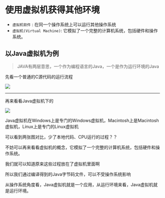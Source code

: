 # 使用虚拟机获得其他环境

* `虚拟机软件` : 在同一个操作系统上可以运行其他操作系统
* `虚拟机(Virtual Machine)`:  它模拟了一个完整的计算机系统，包括硬件和操作系统。


## 以Java虚拟机为例

> JAVA有两层意思，一个作为编程语言的Java，一个是作为运行环境的Java

先看一个普通的C源代码的运行流程

![](https://pic.imgdb.cn/item/642007f4a682492fcca02c6f.jpg)

---
再来看看Java虚拟机下的

![](https://pic.imgdb.cn/item/64200867a682492fcca0de22.jpg)

Java虚拟机在Windows上是专门的Windows虚拟机，Macintosh上是Macintosh虚拟机，Linux上是专门的Linux虚拟机

可以看到两张图对比，少了本地代码、CPU运行的过程？？

不妨可以再来看看虚拟机的概念，它模拟了一个完整的计算机系统，包括硬件和操作系统。

我们就可以知道原来这些过程放在了虚拟机里面啊

所以我们通过编译得到的Java字节码文件，可以不受操作系统影响

从操作系统角度看，Java虚拟机就是一个应用，从运行环境来看，Java虚拟机就是运行环境。